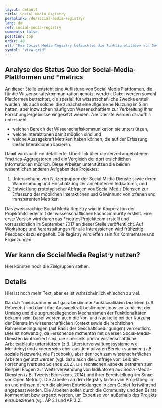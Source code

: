 ```yaml
---
layout: default
title: Social Media Registry
permalink: /de/social-media-registry/
lang: de
ref: social-media-registry
comments: false
position: top
order: 40
alt: "Das Social Media Registry beleuchtet die Funktionalitäten von Social-Media-Diensten, ihren Nutzergruppen und die Eignung der daraus resultierenden Metriken für die Vermessung von Wissenschaftskommunikation."
symbol: "view-grid"
---
```

## Analyse des Status Quo der Social-Media-Plattformen und \*metrics

An dieser Stelle entsteht eine Auflistung von Social Media Plattformen, die für die Wissenschaftskommunikation genutzt werden. Dabei werden sowohl Plattformen betrachtet, die speziell für wissenschaftliche Zwecke erstellt wurden, als auch solche, die zunächst eine allgemeine Nutzung im Sinn hatten, aber inzwischen häufig von Wissenschaftlern zur Verbreitung ihrer Forschungsergebnisse eingesetzt werden. Alle Dienste werden daraufhin untersucht,  
  * welchen Bereich der Wissenschaftskommunikation sie unterstützen,
  * welche Interaktionen damit möglich sind und
  * welche Aussagekraft Metriken haben können, die auf der Erfassung dieser Interaktionen basieren.

Damit wird auch ein detaillierter Überblick über die derzeit angebotenen \*metrics-Aggregatoren und ein Vergleich der dort ersichtlichen Informationen möglich. Diese Arbeiten unterstützen die beiden wesentlichen anderen Aufgaben des Projektes:
  1. Untersuchung von Nutzergruppen der Social Media Dienste sowie deren Wahrnehmung und Einschätzung der angebotenen Indikatoren, und
  2. Entwicklung prototypischer Abfragen von Social Media Diensten zur Erfassung der möglichen Interaktionen und Gewinnung von offenen und transparenten Metriken

Das zweisprachige Social Media Registry wird in Kooperation der Projektmitglieder mit der wissenschaftlichen Fachcommunity erstellt. Eine erste Version wird durch das \*metrics Projektteam erstellt und voraussichtlich im September 2017 an dieser Stelle veröffentlicht. Auf Workshops und Veranstaltungen für alle Interessierten wird frühzeitig Feedback dazu eingeholt. Die Registry wird offen sein für Kommentare und Ergänzungen.

## Wer kann die Social Media Registry nutzen?

Hier könnten noch die Zielgruppen stehen.

## Details

Hier ist noch mehr Text, aber es ist wahrscheinlich eh schon zu viel.

Da sich \*metrics immer auf ganz bestimmte Funktionalitäten beziehen (z.B. Retweets) und damit ihre
Aussagekraft bestimmen, müssen zunächst der Umfang und die zugrundeliegenden Mechanismen der
Funktionalitäten bekannt sein. Dabei werden auch die Vor- und Nachteile bei der Nutzung der Dienste
im wissenschaftlichen Kontext sowie die rechtlichen Rahmenbedingungen (auf Basis der Geschäftsbedingungen)
verdeutlicht. Dies ist notwendig, da Forschende momentan mit diversen Social-Media-
Diensten konfrontiert sind, die einerseits primär wissenschaftliche Arbeitsabläufe unterstützen (z.B.
Literaturverwaltungssysteme wie Mendeley) und andererseits eher aus dem privaten Bereich stammen
(z.B. soziale Netzwerke wie Facebook), aber dennoch zum wissenschaftlichen Arbeiten genutzt werden
(vgl. dazu auch die Umfrage vom Leibniz-Forschungsverbund Science 2.02). Die rechtlichen Aspekte
betreffen zum Beispiel Fragen zur Weiterverwendung von Indikatoren aus Social-Media-Diensten (z.B.
Tweets; Beurskens, 2014) und ihrer Bereitstellung (im Sinne von Open Metrics).
Die Arbeiten an dem Registry laufen von Projektbeginn an und müssen durch die aktiven Entwicklungen
in dem Gebiet fortwährend angepasst werden. Die Arbeiten sollen durch die Community und den
Beirat kommentiert bzw. ergänzt werden, um Expertise von außerhalb des Projekts einzubeziehen (vgl.
AP 3.1 und AP 3.2).

<!-- {% include registry_table.html %} -->
